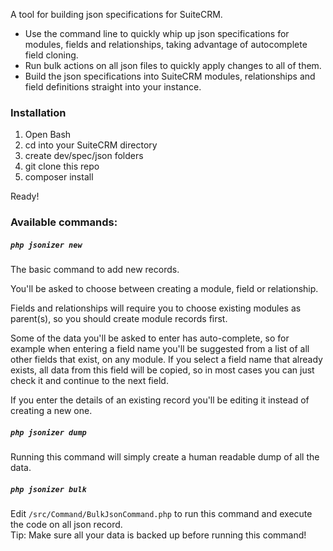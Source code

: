 
A tool for building json specifications for SuiteCRM.

- Use the command line to quickly whip up json specifications for modules, fields and relationships, taking advantage of autocomplete field cloning.
- Run bulk actions on all json files to quickly apply changes to all of them.
- Build the json specifications into SuiteCRM modules, relationships and field definitions straight into your instance.

### Installation

1. Open Bash
2. cd into your SuiteCRM directory
3. create dev/spec/json folders
4. git clone this repo
5. composer install

Ready!

### Available commands:

##### `php jsonizer new`

The basic command to add new records.

You'll be asked to choose between creating a module, field or relationship.

Fields and relationships will require you to choose existing modules as parent(s), so you should create module records first.

Some of the data you'll be asked to enter has auto-complete, so for example when entering a field name you'll be suggested from a list of all other fields that exist, on any module. If you select a field name that already exists, all data from this field will be copied, so in most cases you can just check it and continue to the next field.

If you enter the details of an existing record you'll be editing it instead of creating a new one.

##### `php jsonizer dump`

Running this command will simply create a human readable dump of all the data.

##### `php jsonizer bulk`

Edit `/src/Command/BulkJsonCommand.php` to run this command and execute the code on all json record.  
Tip: Make sure all your data is backed up before running this command!